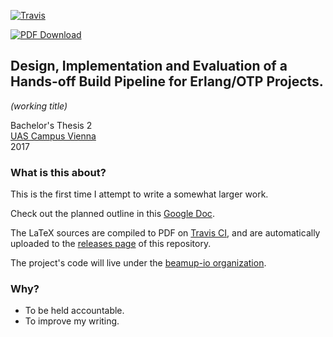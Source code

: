 [![Travis](https://img.shields.io/travis/albertzak/bachelor-thesis2.svg)](https://travis-ci.org/albertzak/bachelor-thesis2)

[![PDF Download](https://img.shields.io/badge/download-latest%20pdf-blue.svg)](https://github.com/albertzak/bachelor-thesis2/releases/latest)


## Design, Implementation and Evaluation of a Hands-off Build Pipeline for Erlang/OTP Projects.

*(working title)*

Bachelor's Thesis 2<br>
[UAS Campus Vienna](https://www.fh-campuswien.ac.at/en/)<br>
2017

### What is this about?

This is the first time I attempt to write a somewhat larger work.

Check out the planned outline in this [Google Doc](https://docs.google.com/document/d/1eI1Hk-A-a-q019rSu870DGjGTulVKOvgOHBFYBMnNyw/edit?usp=sharing).

The LaTeX sources are compiled to PDF on [Travis CI](https://travis-ci.org/albertzak/bachelor-thesis2), and are automatically uploaded to the [releases page](https://github.com/albertzak/bachelor-thesis2/releases) of this repository.


The project's code will live under the [beamup-io organization](https://github.com/beamup-io).

### Why?

- To be held accountable.
- To improve my writing.
